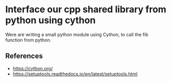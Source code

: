 # Interface our cpp shared library from python using cython

Were are writing a small python module using Cython,
to call the fib function from python.

## References

* https://cython.org/
* https://setuptools.readthedocs.io/en/latest/setuptools.html
